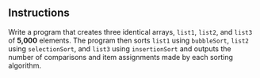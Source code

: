 <!--practice-->
## Instructions ##
Write a program that creates three identical arrays, `list1`, `list2`, and `list3` of **5,000** elements. The program then sorts `list1` using `bubbleSort`, `list2` using `selectionSort`, and `list3` using `insertionSort` and outputs the number of comparisons and item assignments made by each sorting algorithm.
